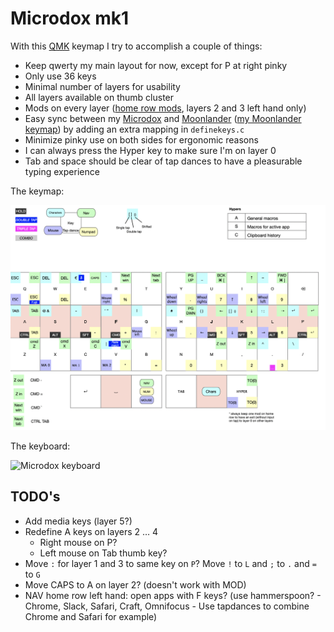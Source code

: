 # Microdox mk1

With this [QMK](https://beta.docs.qmk.fm) keymap I try to accomplish a couple of things:

- Keep qwerty my main layout for now, except for P at right pinky
- Only use 36 keys
- Minimal number of layers for usability
- All layers available on thumb cluster
- Mods on every layer ([home row mods](https://precondition.github.io/home-row-mods), layers 2 and 3 left hand only)
- Easy sync between my [Microdox](https://boardsource.xyz/store/5f2e7e4a2902de7151494f92) and [Moonlander](https://www.zsa.io/moonlander/) ([my Moonlander keymap](https://github.com/reinier/moonlander-mk1)) by adding an extra mapping in `definekeys.c`
- Minimize pinky use on both sides for ergonomic reasons
- I can always press the Hyper key to make sure I'm on layer 0
- Tab and space should be clear of tap dances to have a pleasurable typing experience

The keymap:

![Keymap microdox](./keymap.png?raw=true)

The keyboard:

![Microdox keyboard](./microdox.png?raw=true)

## TODO's
- Add media keys (layer 5?)
- Redefine A keys on layers 2 … 4
  - Right mouse on P?
  - Left mouse on Tab thumb key?
- Move `:` for layer 1 and 3 to same key on `P`? Move `!` to `L` and `;` to `.` and `=` to `G`
- Move CAPS to A on layer 2? (doesn't work with MOD)
- NAV home row left hand: open apps with F keys? (use hammerspoon? - Chrome, Slack, Safari, Craft, Omnifocus - Use tapdances to combine Chrome and Safari for example)